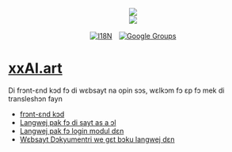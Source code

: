 <p align="center"><a href="https://xxai.art"><img src="https://cdn.jsdelivr.net/gh/xxai-art/doc/logo.svg"/></a><br/><a href="https://xxai.art"><img src="https://cdn.jsdelivr.net/gh/xxai-art/doc/xxai.svg"/></a></p><p align="center"><a href="https://github.com/xxai-art/doc#readme"><img alt="I18N" src="https://cdn.jsdelivr.net/gh/wactax/img/t.svg"/></a>　<a href="https://groups.google.com/u/0/g/xxai-art"><img alt="Google Groups" src="https://cdn.jsdelivr.net/gh/wactax/img/g-groups.svg"/></a></p>

# [xxAI.art](https://xxAI.art)

Di frɔnt-ɛnd kɔd fɔ di wɛbsayt na opin sɔs, wɛlkɔm fɔ ɛp fɔ mek di transleshɔn fayn

* [frɔnt-ɛnd kɔd](https://github.com/xxai-art/web)
* [Langwej pak fɔ di sayt as a ɔl](https://github.com/xxai-art/web/tree/main/i18n)
* [Langwej pak fɔ login modul dɛn](https://github.com/wacpkg/user/tree/main/ui.i18n)
* [Wɛbsayt Dɔkyumentri we gɛt bɔku langwej dɛn](https://github.com/xxai-doc)
